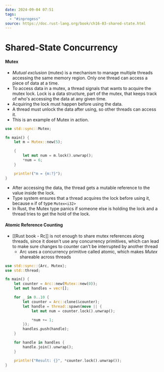 ```yaml
---
date: 2024-09-04 07:51
tags:
  - "#inprogess"
source: https://doc.rust-lang.org/book/ch16-03-shared-state.html
---
```

# Shared-State Concurrency

#### Mutex
- *Mutual exclusion* (mutex) is a mechanism to manage multiple threads accessing the same memory region. Only one thread can access a piece of data at a time.
-  To access data in a mutex, a thread signals that wants to acquire the mutex lock. Lock is a data structure, part of the mutex, that keeps track of who's accessing the data at any given time. 
- Acquiring the lock must happen before using the data. 
- A thread must unlock the data after using, so other threads can access it. 
- This is an example of Mutex in action. 
```rust
use std::sync::Mutex;

fn main() {
    let m = Mutex::new(5);

    {
        let mut num = m.lock().unwrap();
        *num = 6;
    }

    println!("m = {m:?}");
}
```
- After accessing the data, the thread gets a mutable reference to the value inside the lock.
- Type system ensures that a thread acquires the lock before using it, because `m` if of type `Mutex<i32>`
- In Rust, the Mutex type panics if someone else is holding the lock and a thread tries to get the hold of the lock. 

#### Atomic Reference Counting
- [[Rust book - Rc]] is not enough to share mutex references along threads, since it doesn't use any concurrency primitives, which can lead to make sure changes to counter can't be interrupted by another thread
	- Arc uses a concurrency primitive called atomic, which makes *Mutex* shareable across threads
```rust
use std::sync::{Arc, Mutex};
use std::thread;

fn main() {
    let counter = Arc::new(Mutex::new(0));
    let mut handles = vec![];

    for _ in 0..10 {
        let counter = Arc::clone(&counter);
        let handle = thread::spawn(move || {
            let mut num = counter.lock().unwrap();

            *num += 1;
        });
        handles.push(handle);
    }

    for handle in handles {
        handle.join().unwrap();
    }

    println!("Result: {}", *counter.lock().unwrap());
}
```